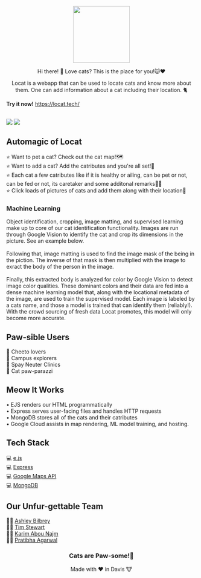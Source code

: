 <p align="center">
  <img 
    width="150"
    height="150"
    src="https://user-images.githubusercontent.com/16575976/163694639-9daa0eb9-b443-4493-8261-6f337a063d40.gif"
  >
</p>

<div align="center">
  Hi there! 👋 Love cats? This is the place for you!🐱♥️  


  Locat is a webapp that can be used to locate cats and know more about them. One can add information about a cat including their location. 🐈
</div>

<b>Try it now!</b>
https://locat.tech/

<br>
<img src='https://user-images.githubusercontent.com/44065883/163725897-731ec11c-90f2-4e6f-a4e6-c114850061d4.png'>
<img src='https://user-images.githubusercontent.com/44065883/163725923-4da4c46d-a5f7-41b6-9478-69b6f49c528f.png'>

<h2>Automagic of Locat</h2>     
⭐️ Want to pet a cat? Check out the cat map!🗺<br>  
⭐️ Want to add a cat? Add the catributes and you're all set!🎉<br>
⭐️ Each cat a few catributes like if it is healthy or ailing, can be pet or not, can be fed or not, its caretaker and some additonal remarks🫶🏻<br>   
⭐️ Click loads of pictures of cats and add them along with their location📍<br>   
<h3>Machine Learning</h3>
Object identification, cropping, image matting, and supervised learning make up to core of our cat identification functionality. Images are run through Google Vision to identify the cat and crop its dimensions in the picture. See an example below. <br> <br>
Following that, image matting is used to find the image mask of the being in the piction. The inverse of that mask is then multiplied with the image to exract the body of the person in the image. <br> <br>
Finally, this extracted body is analyzed for color by Google Vision to detect image color qualities. These dominant colors and their data are fed into a dense machine learning model that, along with the locational metadata of the image, are used to train the supervised model. Each image is labeled by a cats name, and those a model is trained that can identify them (reliably!). With the crowd sourcing of fresh data Locat promotes, this model will only become more accurate. 

<h2>Paw-sible Users</h2>
👤 Cheeto lovers <br>
👤 Campus explorers <br>
👤 Spay Neuter Clinics <br>
👤 Cat paw-parazzi <br>

<h2>Meow It Works</h2>
• EJS renders our HTML programmatically <br>
• Express serves user-facing files and handles HTTP requests <br>
• MongoDB stores all of the cats and their catributes <br>
• Google Cloud assists in map rendering, ML model training, and hosting. <br>

<h2>Tech Stack</h2>      
💻 <a href="https://ejs.co/">e.js</a> <br>  
💻 <a href="https://expressjs.com/">Express</a> <br>  
💻 <a href="https://developers.google.com/maps">Google Maps API</a> <br>  
💻 <a href="https://www.mongodb.com/">MongoDB</a> <br>  


<h2>Our Unfur-gettable Team</h2>
👩‍💻 <a href="https://www.linkedin.com/in/ashley-bilbrey/" target="_blank">Ashley Bilbrey</a><br>
👨‍💻 <a href="https://www.linkedin.com/in/timstewartj/" target="_blank">Tim Stewart</a><br>  
👨‍💻 <a href="https://www.linkedin.com/in/karim-abou-najm/" target="_blank">Karim Abou Najm</a><br>  
👩‍🎨 <a href="https://www.linkedin.com/in/pratibha-agarwal/" target="_blank">Pratibha Agarwal</a><br> 


<div align="center">
  <h3>Cats are Paw-some!🐾</h3>   
  Made with ❤️ in Davis 🐮 
</div>

